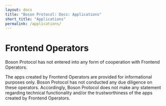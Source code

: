 ```yaml
---
layout: docs
title: "Boson Protocol: Docs: Applications"
short_title: "Applications"
permalink: /applications/
---
```


# Frontend Operators

Boson Protocol has not entered into any form of cooperation with Frontend
Operators.

The apps created by Frontend Operators are provided for informational purposes
only. Boson Protocol has not conducted any due diligence on these operators.
Accordingly, Boson Protocol does not make any statement regarding technical
functionality and/or the trustworthiness of the apps created by Frontend
Operators.
